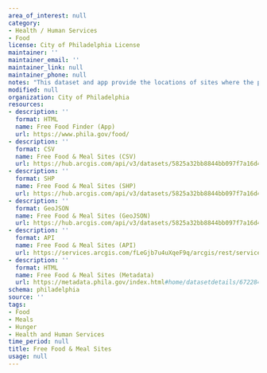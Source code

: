 ```yaml
---
area_of_interest: null
category:
- Health / Human Services
- Food
license: City of Philadelphia License
maintainer: ''
maintainer_email: ''
maintainer_link: null
maintainer_phone: null
notes: "This dataset and app provide the locations of sites where the public can access free food, nutrition services, and public benefits. "
modified: null
organization: City of Philadelphia
resources:
- description: ''
  format: HTML
  name: Free Food Finder (App)
  url: https://www.phila.gov/food/
- description: ''
  format: CSV
  name: Free Food & Meal Sites (CSV)
  url: https://hub.arcgis.com/api/v3/datasets/5825a32bb8844bb097f7a16d4fbf4f23_0/downloads/data?format=csv&spatialRefId=3857&where=1%3D1
- description: ''
  format: SHP
  name: Free Food & Meal Sites (SHP)
  url: https://hub.arcgis.com/api/v3/datasets/5825a32bb8844bb097f7a16d4fbf4f23_0/downloads/data?format=shp&spatialRefId=3857&where=1%3D1
- description: ''
  format: GeoJSON
  name: Free Food & Meal Sites (GeoJSON)
  url: https://hub.arcgis.com/api/v3/datasets/5825a32bb8844bb097f7a16d4fbf4f23_0/downloads/data?format=geojson&spatialRefId=4326&where=1%3D1
- description: ''
  format: API
  name: Free Food & Meal Sites (API)
  url: https://services.arcgis.com/fLeGjb7u4uXqeF9q/arcgis/rest/services/free_meal_sites/FeatureServer/0/query?outFields=*&where=1%3D1
- description: ''
  format: HTML
  name: Free Food & Meal Sites (Metadata)
  url: https://metadata.phila.gov/index.html#home/datasetdetails/67228437020f2e02bd334618/representationdetails/67228438020f2e02bd334692/
schema: philadelphia
source: ''
tags:
- Food
- Meals
- Hunger
- Health and Human Services
time_period: null
title: Free Food & Meal Sites
usage: null
---
```

